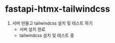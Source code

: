 # fastapi-htmx-tailwindcss

1. 서버 만들고 tailwindcss 설치 및 테스트 하기  
    - 서버 설치 완료  
    - tailwindcss 설치 및 테스트 중  
